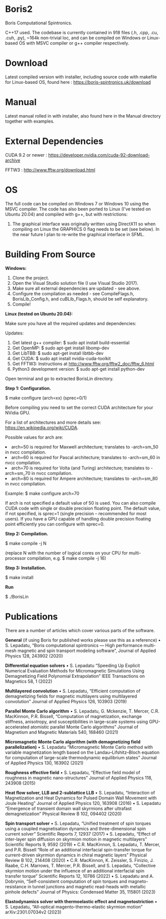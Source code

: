 # Boris2
Boris Computational Spintronics.

C++17 used. The codebase is currently contained in 918 files (.h, .cpp, .cu, .cuh, .py), ~164k non-trivial loc, and can be compiled on Windows or Linux-based OS with MSVC compiler or g++ compiler respectively.

# Download
Latest compiled version with installer, including source code with makefile for Linux-based OS, found here : https://boris-spintronics.uk/download

# Manual
Latest manual rolled in with installer, also found here in the Manual directory together with examples.

# External Dependencies
CUDA 9.2 or newer : https://developer.nvidia.com/cuda-92-download-archive

FFTW3 : http://www.fftw.org/download.html

# OS
The full code can be compiled on Windows 7 or Windows 10 using the MSVC compiler.
The code has also been ported to Linux (I've tested on Ubuntu 20.04) and compiled with g++, but with restrictions:

1) The graphical interface was originally written using DirectX11 so when compiling on Linux the GRAPHICS 0 flag needs to be set (see below). In the near future I plan to re-write the graphical interface in SFML.

# Building From Source
<b>Windows:</b>

1. Clone the project.
2. Open the Visual Studio solution file (I use Visual Studio 2017).
3. Make sure all external dependencies are updated - see above.
4. Configure the compilation as needed - see CompileFlags.h, BorisLib_Config.h, and cuBLib_Flags.h, should be self explanatory.
5. Compile!

<b>Linux (tested on Ubuntu 20.04):</b>

Make sure you have all the required updates and dependencies:

Updates:

1.	Get latest g++ compiler: $ sudo apt install build-essential
2.	Get OpenMP: $ sudo apt-get install libomp-dev
3.  Get LibTBB: $ sudo apt-get install libtbb-dev
3.	Get CUDA: $ sudo apt install nvidia-cuda-toolkit
4.	Get FFTW3: Instructions at http://www.fftw.org/fftw2_doc/fftw_6.html
5.	Python3 development version: $ sudo apt-get install python-dev

Open terminal and go to extracted BorisLin directory.

<b>Step 1: Configuration.</b>

$ make configure (arch=xx) (sprec=0/1)

Before compiling you need to set the correct CUDA architecture for your NVidia GPU.

For a list of architectures and more details see: https://en.wikipedia.org/wiki/CUDA.

Possible values for arch are:

<li>arch=50 is required for Maxwell architecture; translates to                              -arch=sm_50 in nvcc compilation.</li>
<li>arch=60 is required for Pascal architecture; translates to                                 -arch=sm_60 in nvcc compilation.</li>
<li>arch=70 is required for Volta (and Turing) architecture; translates to                 -arch=sm_70 in nvcc compilation.</li>
<li>arch=80 is required for Ampere architecture; translates to                 -arch=sm_80 in nvcc compilation.</li>


Example: $ make configure arch=70

If arch is not specified a default value of 50 is used.
You can also compile CUDA code with single or double precision floating point. The default value, if not specified, is sprec=1 (single precision – recommended for most users). If you have a GPU capable of handling double precision floating point efficiently you can configure with sprec=0.

<b>Step 2: Compilation.</b>

$ make compile -j N

(replace N with the number of logical cores on your CPU for multi-processor compilation, e.g. $ make compile -j 16)

<b>Step 3: Installation.</b>

$ make install

<b>Run</b>

$ ./BorisLin

# Publications

There are a number of articles which cover various parts of the software.

<b>General</b> (if using Boris for published works please use this as a reference)
•	S. Lepadatu, “Boris computational spintronics — High performance multi-mesh magnetic and spin transport modeling software”, Journal of Applied Physics 128, 243902 (2020)

<b>Differential equation solvers</b>
•	S. Lepadatu “Speeding Up Explicit Numerical Evaluation Methods for Micromagnetic Simulations Using Demagnetizing Field Polynomial Extrapolation” IEEE Transactions on Magnetics 58, 1 (2022)

<b>Multilayered convolution</b>
•	S. Lepadatu, “Efficient computation of demagnetizing fields for magnetic multilayers using multilayered convolution” Journal of Applied Physics 126, 103903 (2019)

<b>Parallel Monte Carlo algorithm</b>
•	S. Lepadatu, G. Mckenzie, T. Mercer, C.R. MacKinnon, P.R. Bissell, “Computation of magnetization, exchange stiffness, anisotropy, and susceptibilities in large-scale systems using GPU-accelerated atomistic parallel Monte Carlo algorithms” Journal of Magnetism and Magnetic Materials 540, 168460 (2021)

<b>Micromagnetic Monte Carlo algorithm (with demagnetizing field parallelization)</b>
•	S. Lepadatu “Micromagnetic Monte Carlo method with variable magnetization length based on the Landau–Lifshitz–Bloch equation for computation of large-scale thermodynamic equilibrium states” Journal of Applied Physics 130, 163902 (2021)

<b>Roughness effective field</b>
•	S. Lepadatu, “Effective field model of roughness in magnetic nano-structures” Journal of Applied Physics 118, 243908 (2015)

<b>Heat flow solver, LLB and 2-sublattice LLB</b>
•	S. Lepadatu, “Interaction of Magnetization and Heat Dynamics for Pulsed Domain Wall Movement with Joule Heating” Journal of Applied Physics 120, 163908 (2016)
•	S. Lepadatu “Emergence of transient domain wall skyrmions after ultrafast demagnetization” Physical Review B 102, 094402 (2020)

<b>Spin transport solver</b>
•	S. Lepadatu, “Unified treatment of spin torques using a coupled magnetisation dynamics and three-dimensional spin current solver” Scientific Reports 7, 12937 (2017)
•	S. Lepadatu, “Effect of inter-layer spin diffusion on skyrmion motion in magnetic multilayers” Scientific Reports 9, 9592 (2019)
•	C.R. MacKinnon, S. Lepadatu, T. Mercer, and P.R. Bissell “Role of an additional interfacial spin-transfer torque for current-driven skyrmion dynamics in chiral magnetic layers” Physical Review B 102, 214408 (2020)
•	C.R. MacKinnon, K. Zeissler, S. Finizio, J. Raabe, C.H. Marrows, T. Mercer, P.R. Bissell, and S. Lepadatu, “Collective skyrmion motion under the influence of an additional interfacial spin transfer torque” Scientific Reports 12, 10786 (2022)
•	S. Lepadatu and A. Dobrynin, “Self-consistent computation of spin torques and magneto-resistance in tunnel junctions and magnetic read-heads with metallic pinhole defects” Journal of Physics: Condensed Matter 35, 115801 (2023)

<b>Elastodynamics solver with thermoelastic effect and magnetostriction</b>
•	S. Lepadatu, “All-optical magento-thermo-elastic skyrmion motion” arXiv:2301.07034v2 (2023)
